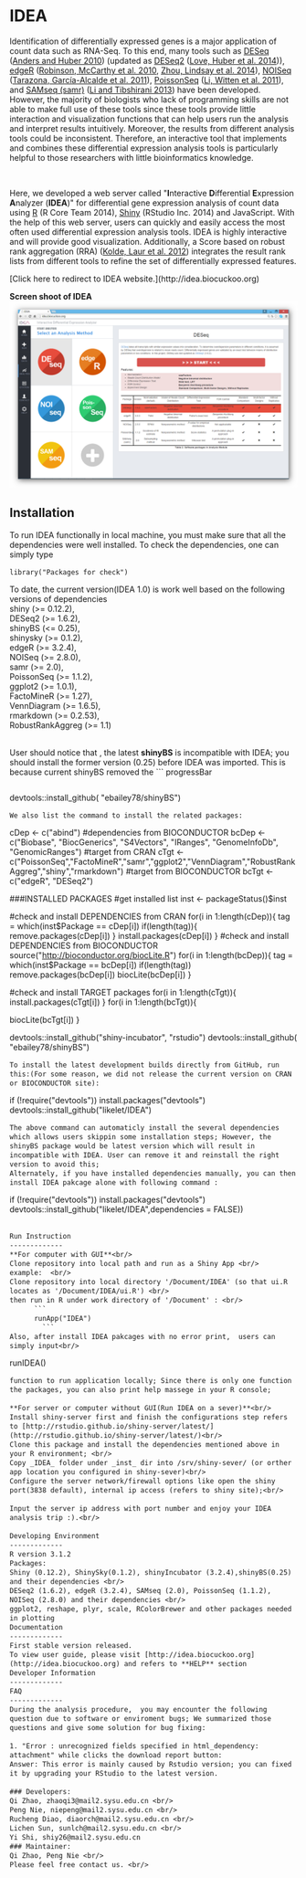 IDEA
=============
<p>    Identification of differentially expressed genes is a major application of count data such as RNA-Seq. To this end, many tools  such as <a href="http://bioconductor.org/packages/release/bioc/html/DESeq.html/">DESeq</a> (<a href="http://www.ncbi.nlm.nih.gov/pubmed/20979621/">Anders and Huber 2010</a>) (updated as <a href="http://bioconductor.org/packages/release/bioc/html/DESeq2.html/">DESeq2</a> (<a href="http://www.ncbi.nlm.nih.gov/pubmed/25516281/">Love, Huber et al. 2014</a>)), <a href="http://bioconductor.org/packages/release/bioc/html/edgeR.html/">edgeR</a> (<a href="http://www.ncbi.nlm.nih.gov/pubmed/19910308/">Robinson, McCarthy et al. 2010</a>, <a href="http://www.ncbi.nlm.nih.gov/pubmed/24753412/">Zhou, Lindsay et al. 2014</a>), <a href="http://www.bioconductor.org/packages/release/bioc/html/NOISeq.html/">NOISeq</a> (<a href="http://www.ncbi.nlm.nih.gov/pubmed/21903743/">Tarazona, García-Alcalde et al. 2011</a>), <a href="http://cran.r-project.org/web/packages/PoissonSeq/index.html/">PoissonSeq</a> (<a href="http://www.ncbi.nlm.nih.gov/pubmed/22003245/">Li, Witten et al. 2011</a>), and <a href="http://www.inside-r.org/packages/cran/samr/docs/SAMseq/">SAMseq (samr)</a> (<a href="http://www.ncbi.nlm.nih.gov/pubmed/22127579/">Li and Tibshirani 2013</a>) have been developed. However, the majority of biologists who lack of programming skills are not able to make full use of these tools since these tools provide little interaction and visualization functions that can help users run the analysis and interpret results intuitively. Moreover, the results from different analysis tools could be inconsistent. Therefore, an interactive tool that implements and combines these differential expression analysis tools is particularly helpful to those researchers with little bioinformatics knowledge.</p>
<br/>
<p>    Here, we developed a web server called  "<strong>I</strong>nteractive <strong>D</strong>ifferential <strong>E</strong>xpression <strong>A</strong>nalyzer (<strong>IDEA</strong>)" for differential gene expression analysis of count data using <a href="http://www.r-project.org/">R</a> (R Core Team 2014), <a href="http://shiny.rstudio.com/">Shiny</a> (RStudio Inc. 2014) and JavaScript. With the help of this web server, users can quickly and easily access the most often used differential expression analysis tools. IDEA is highly interactive and will provide good visualization. Additionally, a Score based on robust rank aggregation (RRA) (<a href="http://www.ncbi.nlm.nih.gov/pubmed/22247279/">Kolde, Laur et al. 2012</a>) integrates the result rank lists from different tools to refine the set of differentially expressed features.</p>
[Click here to redirect to IDEA website.](http://idea.biocuckoo.org)<br />

**Screen shoot of IDEA**
<img src="inst/IDEA/www/img/demo0-v2.png">

Installation
-------------
To run IDEA functionally in local machine, you must make sure that all the dependencies were well installed.
To check the dependencies, one can simply type 
```
library("Packages for check")
```
To date, the current version(IDEA 1.0) is work well based on the following versions of dependencies<br/>
    shiny (>= 0.12.2),<br/>
    DESeq2 (>= 1.6.2),<br/>
    shinyBS (<= 0.25),<br/>
    shinysky (>= 0.1.2),<br/>
    edgeR (>= 3.2.4),<br/>
    NOISeq (>= 2.8.0),<br/>
    samr (>= 2.0),<br/>
    PoissonSeq (>= 1.1.2),<br/>
    ggplot2 (>= 1.0.1),<br/>
    FactoMineR (>= 1.27),<br/>
    VennDiagram (>= 1.6.5),<br/>
    rmarkdown (>= 0.2.53),<br/>
    RobustRankAggreg (>= 1.1)<br/>
<br/>

User should notice that , the latest **shinyBS**  is incompatible with IDEA; you should install the former version (0.25) before IDEA was imported. This is because current shinyBS removed the ```
progressBar
``` function used in IDEA. To install the certain version shinyBS, you can type
```
devtools::install_github( "ebailey78/shinyBS")
```
We also list the command to install the related packages:
```
cDep <- c("abind")
#dependencies from BIOCONDUCTOR
bcDep <- c("Biobase", "BiocGenerics", "S4Vectors", "IRanges", "GenomeInfoDb", "GenomicRanges")
#target from CRAN
cTgt <- c("PoissonSeq","FactoMineR","samr","ggplot2","VennDiagram","RobustRankAggreg","shiny","rmarkdown")
#target from BIOCONDUCTOR
bcTgt <- c("edgeR", "DESeq2")



###INSTALLED PACKAGES
#get installed list
inst <- packageStatus()$inst

#check and install DEPENDENCIES from CRAN
for(i in 1:length(cDep)){
  tag = which(inst$Package == cDep[i])
  if(length(tag)){
    remove.packages(cDep[i])
  }
  install.packages(cDep[i])
}
#check and install DEPENDENCIES from BIOCONDUCTOR
source("http://bioconductor.org/biocLite.R")
for(i in 1:length(bcDep)){
  tag = which(inst$Package == bcDep[i])
  if(length(tag))
    remove.packages(bcDep[i])
  biocLite(bcDep[i])
}

#check and install TARGET packages
for(i in 1:length(cTgt)){
  install.packages(cTgt[i])
}
for(i in 1:length(bcTgt)){

  biocLite(bcTgt[i])
}

devtools::install_github("shiny-incubator", "rstudio")
devtools::install_github( "ebailey78/shinyBS")
```
To install the latest development builds directly from GitHub, run this:(For some reason, we did not release the current version on CRAN or BIOCONDUCTOR site):

```
if (!require("devtools"))
  install.packages("devtools")
devtools::install_github("likelet/IDEA")
```
The above command can automaticly install the several dependencies which allows users skippin some installation steps; However, the shinyBS package would be latest version which will result in incompatible with IDEA. User can remove it and reinstall the right version to avoid this;
Alternately, if you have installed dependencies manually, you can then install IDEA pakcage alone with following command :
```
if (!require("devtools"))
  install.packages("devtools")
devtools::install_github("likelet/IDEA",dependencies = FALSE))
```

Run Instruction
-------------
**For computer with GUI**<br/>
Clone repository into local path and run as a Shiny App <br/>
example:  <br/>
Clone repository into local directory '/Document/IDEA' (so that ui.R locates as '/Document/IDEA/ui.R') <br/>
then run in R under work directory of '/Document' : <br/>
      ```
      runApp("IDEA")
		```
Also, after install IDEA pakcages with no error print,  users can simply input<br/>
```
runIDEA()
``` 
function to run application locally; Since there is only one function the packages, you can also print help massege in your R console;

**For server or computer without GUI(Run IDEA on a sever)**<br/>
Install shiny-server first and finish the configurations step refers to [http://rstudio.github.io/shiny-server/latest/](http://rstudio.github.io/shiny-server/latest/)<br/>
Clone this package and install the dependencies mentioned above in your R environment; <br/>
Copy _IDEA_ folder under _inst_ dir into /srv/shiny-sever/ (or orther app location you configured in shiny-sever)<br/>
Configure the server network/firewall options like open the shiny port(3838 default), internal ip access (refers to shiny site);<br/>

Input the server ip address with port number and enjoy your IDEA analysis trip :).<br/>

Developing Environment
-------------
R version 3.1.2
Packages:
Shiny (0.12.2), ShinySky(0.1.2), shinyIncubator (3.2.4),shinyBS(0.25) and their dependencies <br/>
DESeq2 (1.6.2), edgeR (3.2.4), SAMseq (2.0), PoissonSeq (1.1.2), NOISeq (2.8.0) and their dependencies <br/>
ggplot2, reshape, plyr, scale, RColorBrewer and other packages needed in plotting
Documentation
-------------
First stable version released.
To view user guide, please visit [http://idea.biocuckoo.org](http://idea.biocuckoo.org) and refers to **HELP** section
Developer Information
-------------
FAQ
-------------
During the analysis procedure,  you may encounter the following question due to software or enviroment bugs; We summarized those questions and give some solution for bug fixing:

1. "Error : unrecognized fields specified in html_dependency: attachment" while clicks the download report button:
Answer: This error is mainly caused by Rstudio version; you can fixed it by upgrading your RStudio to the latest version.

### Developers:
Qi Zhao, zhaoqi3@mail2.sysu.edu.cn <br/>
Peng Nie, niepeng@mail2.sysu.edu.cn <br/>
Rucheng Diao, diaorch@mail2.sysu.edu.cn <br/>
Lichen Sun, sunlch@mail2.sysu.edu.cn <br/>
Yi Shi, shiy26@mail2.sysu.edu.cn
### Maintainer:
Qi Zhao, Peng Nie <br/>
Please feel free contact us. <br/>
